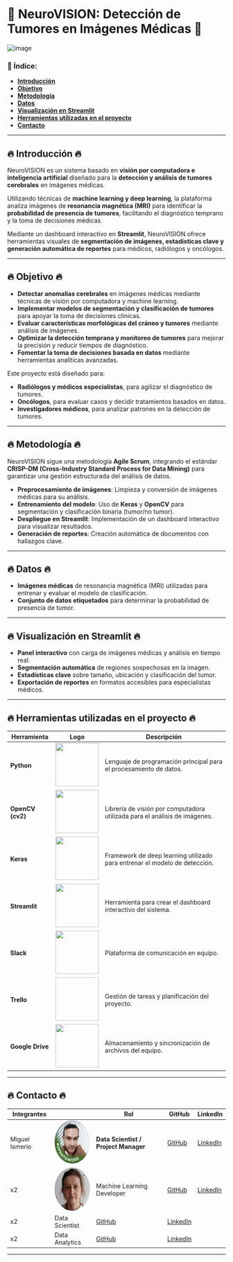 # 🧠 NeuroVISION: Detección de Tumores en Imágenes Médicas 🏥

![image](https://github.com/No-Country-simulation/NeuroVISION/blob/main/img/Portada.jpg)

### 📝 Índice:

- [**Introducción**](#introducción)
- [**Objetivo**](#objetivo)
- [**Metodología**](#metodología)
- [**Datos**](#datos)
- [**Visualización en Streamlit**](#visualización-en-streamlit)
- [**Herramientas utilizadas en el proyecto**](#herramientas-utilizadas-en-el-proyecto)
- [**Contacto**](#contacto)

---

## 🔥 Introducción 🔥

NeuroVISION es un sistema basado en **visión por computadora e inteligencia artificial** diseñado para la **detección y análisis de tumores cerebrales** en imágenes médicas.

Utilizando técnicas de **machine learning y deep learning**, la plataforma analiza imágenes de **resonancia magnética (MRI)** para identificar la **probabilidad de presencia de tumores**, facilitando el diagnóstico temprano y la toma de decisiones médicas.

Mediante un dashboard interactivo en **Streamlit**, NeuroVISION ofrece herramientas visuales de **segmentación de imágenes, estadísticas clave y generación automática de reportes** para médicos, radiólogos y oncólogos.

---

## 🔥 Objetivo 🔥

- **Detectar anomalías cerebrales** en imágenes médicas mediante técnicas de visión por computadora y machine learning.
- **Implementar modelos de segmentación y clasificación de tumores** para apoyar la toma de decisiones clínicas.
- **Evaluar características morfológicas del cráneo y tumores** mediante análisis de imágenes.
- **Optimizar la detección temprana y monitoreo de tumores** para mejorar la precisión y reducir tiempos de diagnóstico.
- **Fomentar la toma de decisiones basada en datos** mediante herramientas analíticas avanzadas.

Este proyecto está diseñado para:
- **Radiólogos y médicos especialistas**, para agilizar el diagnóstico de tumores.
- **Oncólogos**, para evaluar casos y decidir tratamientos basados en datos.
- **Investigadores médicos**, para analizar patrones en la detección de tumores.

---

## 🔥 Metodología 🔥

NeuroVISION sigue una metodología **Agile Scrum**, integrando el estándar **CRISP-DM (Cross-Industry Standard Process for Data Mining)** para garantizar una gestión estructurada del análisis de datos.

- **Preprocesamiento de imágenes**: Limpieza y conversión de imágenes médicas para su análisis.
- **Entrenamiento del modelo**: Uso de **Keras** y **OpenCV** para segmentación y clasificación binaria (tumor/no tumor).
- **Despliegue en Streamlit**: Implementación de un dashboard interactivo para visualizar resultados.
- **Generación de reportes**: Creación automática de documentos con hallazgos clave.

---

## 🔥 Datos 🔥

- **Imágenes médicas** de resonancia magnética (MRI) utilizadas para entrenar y evaluar el modelo de clasificación.
- **Conjunto de datos etiquetados** para determinar la probabilidad de presencia de tumor.

---

## 🔥 Visualización en Streamlit 🔥

- **Panel interactivo** con carga de imágenes médicas y análisis en tiempo real.
- **Segmentación automática** de regiones sospechosas en la imagen.
- **Estadísticas clave** sobre tamaño, ubicación y clasificación del tumor.
- **Exportación de reportes** en formatos accesibles para especialistas médicos.

---

## 🔥 Herramientas utilizadas en el proyecto 🔥

| Herramienta         | Logo                                     | Descripción                                                                                                           |
|---------------------|------------------------------------------|--------------------------------------------------------------------------------|
| **Python**         | <img src="https://upload.wikimedia.org/wikipedia/commons/c/c3/Python-logo-notext.svg" width="100" height="100">  | Lenguaje de programación principal para el procesamiento de datos. |
| **OpenCV (cv2)**   | <img src="https://upload.wikimedia.org/wikipedia/commons/3/32/OpenCV_Logo_with_text_svg_version.svg" width="100" height="100">  | Librería de visión por computadora utilizada para el análisis de imágenes. |
| **Keras**          | <img src="https://upload.wikimedia.org/wikipedia/commons/a/ae/Keras_logo.svg" width="100" height="100">  | Framework de deep learning utilizado para entrenar el modelo de detección. |
| **Streamlit**      | <img src="https://streamlit.io/images/brand/streamlit-logo-secondary-colormark-darktext.png" width="100" height="100">  | Herramienta para crear el dashboard interactivo del sistema. |
| **Slack**         | <img src="https://upload.wikimedia.org/wikipedia/commons/7/76/Slack_Icon.png" width="100" height="100"> | Plataforma de comunicación en equipo. |
| **Trello**         | <img scr="[https://encrypted-tbn0.gstatic.com/images?q=tbn:ANd9GcSCbY1-Um96CJj5CiENgILgx12Sc6ZV-NPLdw&s](https://encrypted-tbn0.gstatic.com/images?q=tbn:ANd9GcTur0RxavYplbv_M2hjpsv5SIZZ_h_kLkwX9l7Pda7wff28d79AfmS5RkQ_vw-ZIeaOdk8&usqp=CAU)" width="100" height="100">  | Gestión de tareas y planificación del proyecto. |
| **Google Drive**   | <img src="https://upload.wikimedia.org/wikipedia/commons/1/12/Google_Drive_icon_%282020%29.svg" width="100" height="100"> | Almacenamiento y sincronización de archivos del equipo. |

---

## 🔥 Contacto 🔥

| Integrantes         |                                     | Rol                                   | GitHub                                        | LinkedIn                                                                           |
|---------------------|-------------------------------------|---------------------------------------|-----------------------------------------------|------------------------------------------------------------------------------------|
| Miguel Ismerio | <img src="https://github.com/No-Country-simulation/s18-18-t-data-bi/blob/main/img/Miguel.png" width="100" height="100" style="border-radius: 50%;">  | **Data Scientist / Project Manager** | [GitHub](https://github.com/mikeismerio) | [LinkedIn](https://www.linkedin.com/in/miguel-ismerio/)  |
| x2   | <img src="https://github.com/No-Country-simulation/s18-18-t-data-bi/blob/main/img/Antonia.jpg" width="100" height="100" style="border-radius: 50%;">      | Machine Learning Developer | [GitHub](https://github.com/asoler2004) | [LinkedIn](https://www.linkedin.com/in/antonia-soler-7a2811230)  |
| x2   | Data Scientist | [GitHub](https://github.com/Carrillo1992) | [LinkedIn](https://www.linkedin.com/in/daniel-carrillo-b04a862a2)  |
| x2     | Data Analytics | [GitHub](https://github.com/luceldasilva) | [LinkedIn](https://www.linkedin.com/in/luceldasilva/)  |

---

